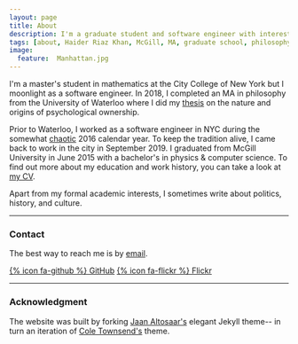 ```yaml
---
layout: page
title: About
description: I'm a graduate student and software engineer with interests in math, physics and philosophy.
tags: [about, Haider Riaz Khan, McGill, MA, graduate school, philosophy, Waterloo, physics, computer science, quantum information theory, quantum theory, cognitive science, politics]
image:
  feature:  Manhattan.jpg
---
```

I'm a master's student in mathematics at the City College of New York but I moonlight as a software engineer. In 2018, I completed an MA in philosophy from the University of Waterloo where I did my <a href="{{site.url}}/papers/Property-Thesis.pdf">thesis</a> on the nature and origins of psychological ownership.

Prior to Waterloo, I worked as a software engineer in NYC during the somewhat [chaotic]({{site.url}}/images/Moby-Dick-Grand-Elections.png) 2016 calendar year. To keep the tradition alive, I came back to work in the city in September 2019. I graduated from McGill University in June 2015 with a bachelor's in physics & computer science. To find out more about my education and work history, you can take a look at <a href="{{site.url}}/CV.pdf">my CV</a>.

 Apart from my formal academic interests, I sometimes write about politics, history, and culture.
   

---

### Contact

The best way to reach me is by <a href="mailto:haiderriazkhan-at-gmail-dot-com">email</a>.

[{% icon fa-github %} GitHub](https://github.com/haiderriazkhan)
[{% icon fa-flickr %} Flickr](https://www.flickr.com/photos/135656155@N08/albums)

---

### Acknowledgment

The website was built by forking [Jaan Altosaar's](https://jaan.io/) elegant Jekyll theme-- in turn an iteration of [Cole Townsend's](http://coletownsend.com/) theme.